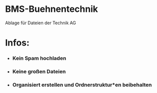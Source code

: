 # BMS-Buehnentechnik
Ablage für Dateien der Technik AG

# Infos: 
- ### Kein Spam hochladen
- ### Keine großen Dateien
- ### Organisiert erstellen und Ordnerstruktur*en beibehalten
